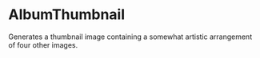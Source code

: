 AlbumThumbnail
==============

Generates a thumbnail image containing a somewhat artistic arrangement of four other images.

